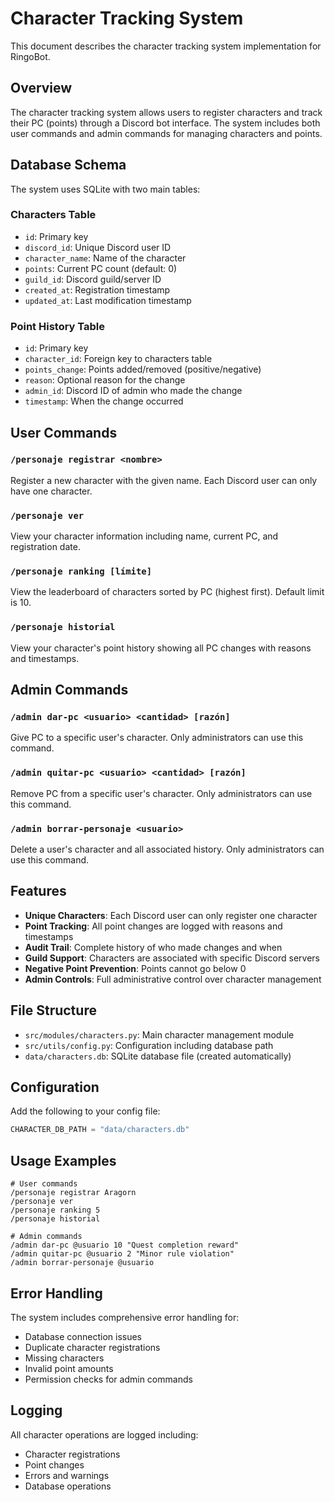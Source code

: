 # Character Tracking System

This document describes the character tracking system implementation for RingoBot.

## Overview

The character tracking system allows users to register characters and track their PC (points) through a Discord bot interface. The system includes both user commands and admin commands for managing characters and points.

## Database Schema

The system uses SQLite with two main tables:

### Characters Table
- `id`: Primary key
- `discord_id`: Unique Discord user ID
- `character_name`: Name of the character
- `points`: Current PC count (default: 0)
- `guild_id`: Discord guild/server ID
- `created_at`: Registration timestamp
- `updated_at`: Last modification timestamp

### Point History Table
- `id`: Primary key
- `character_id`: Foreign key to characters table
- `points_change`: Points added/removed (positive/negative)
- `reason`: Optional reason for the change
- `admin_id`: Discord ID of admin who made the change
- `timestamp`: When the change occurred

## User Commands

### `/personaje registrar <nombre>`
Register a new character with the given name. Each Discord user can only have one character.

### `/personaje ver`
View your character information including name, current PC, and registration date.

### `/personaje ranking [límite]`
View the leaderboard of characters sorted by PC (highest first). Default limit is 10.

### `/personaje historial`
View your character's point history showing all PC changes with reasons and timestamps.

## Admin Commands

### `/admin dar-pc <usuario> <cantidad> [razón]`
Give PC to a specific user's character. Only administrators can use this command.

### `/admin quitar-pc <usuario> <cantidad> [razón]`
Remove PC from a specific user's character. Only administrators can use this command.

### `/admin borrar-personaje <usuario>`
Delete a user's character and all associated history. Only administrators can use this command.

## Features

- **Unique Characters**: Each Discord user can only register one character
- **Point Tracking**: All point changes are logged with reasons and timestamps
- **Audit Trail**: Complete history of who made changes and when
- **Guild Support**: Characters are associated with specific Discord servers
- **Negative Point Prevention**: Points cannot go below 0
- **Admin Controls**: Full administrative control over character management

## File Structure

- `src/modules/characters.py`: Main character management module
- `src/utils/config.py`: Configuration including database path
- `data/characters.db`: SQLite database file (created automatically)

## Configuration

Add the following to your config file:
```python
CHARACTER_DB_PATH = "data/characters.db"
```

## Usage Examples

```
# User commands
/personaje registrar Aragorn
/personaje ver
/personaje ranking 5
/personaje historial

# Admin commands
/admin dar-pc @usuario 10 "Quest completion reward"
/admin quitar-pc @usuario 2 "Minor rule violation"
/admin borrar-personaje @usuario
```

## Error Handling

The system includes comprehensive error handling for:
- Database connection issues
- Duplicate character registrations
- Missing characters
- Invalid point amounts
- Permission checks for admin commands

## Logging

All character operations are logged including:
- Character registrations
- Point changes
- Errors and warnings
- Database operations
